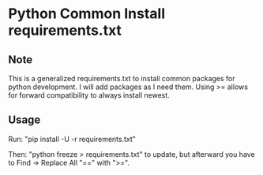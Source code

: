# Python Common Install requirements.txt

## Note

This is a generalized requirements.txt to install common packages for python development. I will add packages as I need them. Using >= allows for forward compatibility to always install newest.

## Usage

Run: "pip install -U -r requirements.txt"

Then: "python freeze > requirements.txt" to update, but afterward you have to Find -> Replace All "==" with ">=".